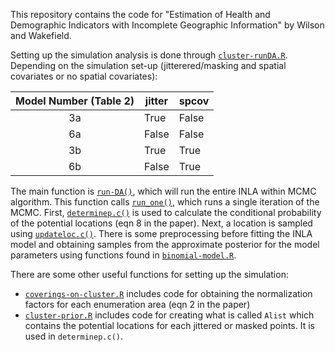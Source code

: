 This repository contains the code for "Estimation of Health and Demographic Indicators with Incomplete Geographic Information" by Wilson and Wakefield.

Setting up the simulation analysis is done through [`cluster-runDA.R`](cluster-runDA.R). Depending on the simulation set-up (jitterered/masking and spatial covariates or no spatial covariates):

| Model Number (Table 2) | jitter | spcov  |
|  :---: | ------------- | ------------- |
| 3a  | True  | False |
| 6a  | False  | False |
| 3b  | True | True |
| 6b  | False | True|

The main function is [`run-DA()`](run-DA.R#L110), which will run the entire INLA within MCMC algorithm. This function calls [`run_one()`](run-DA.R#L46), which runs a single iteration of the MCMC. First, [`determinep.c()`](run-DA.R#L28) is used to calculate the conditional probability of the potential locations (eqn 8 in the paper). Next, a location is sampled using [`updateloc.c()`](run-DA.R#L14). There is some preprocessing before fitting the INLA model and obtaining samples from the approximate posterior for the model parameters using functions found in [`binomial-model.R`](binomial-model.R).

There are some other useful functions for setting up the simulation:
- [`coverings-on-cluster.R`](coverings-on-cluster.R) includes code for obtaining the normalization factors for each enumeration area (eqn 2 in the paper)
- [`cluster-prior.R`](cluster-prior.R) includes code for creating what is called `Alist` which contains the potential locations for each jittered or masked points. It is used in `determinep.c()`.
